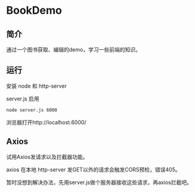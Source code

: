 # BookDemo
## 简介

通过一个图书获取、编辑的demo，学习一些前端的知识。

## 运行

安装 node 和 http-server

server.js 启用

```bash
node server.js 6000
```

浏览器打开http://localhost.6000/

## Axios

试用Axios发请求以及拦截器功能。

axios 在本地 http-server 发GET以外的请求会触发CORS预检，错误405。

暂时没想到解决办法，先用server.js做个服务器接收这些请求，再axios拦截吧。
